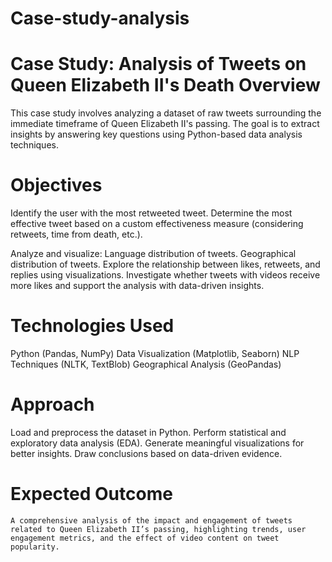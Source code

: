 # Case-study-analysis

# Case Study: Analysis of Tweets on Queen Elizabeth II's Death Overview
  This case study involves analyzing a dataset of raw tweets surrounding the immediate timeframe of Queen Elizabeth II's passing. The goal is to extract insights by answering    key questions using Python-based data analysis techniques.

# Objectives
  Identify the user with the most retweeted tweet.
  Determine the most effective tweet based on a custom effectiveness measure (considering retweets, time from death, etc.).
  
  Analyze and visualize:
    Language distribution of tweets.
    Geographical distribution of tweets.
    Explore the relationship between likes, retweets, and replies using visualizations.
    Investigate whether tweets with videos receive more likes and support the analysis with data-driven insights.
    
# Technologies Used
  Python (Pandas, NumPy)
  Data Visualization (Matplotlib, Seaborn)
  NLP Techniques (NLTK, TextBlob)
  Geographical Analysis (GeoPandas)
  
# Approach
  Load and preprocess the dataset in Python.
  Perform statistical and exploratory data analysis (EDA).
  Generate meaningful visualizations for better insights.
  Draw conclusions based on data-driven evidence.
  
# Expected Outcome
    A comprehensive analysis of the impact and engagement of tweets related to Queen Elizabeth II’s passing, highlighting trends, user engagement metrics, and the effect of video content on tweet popularity.

